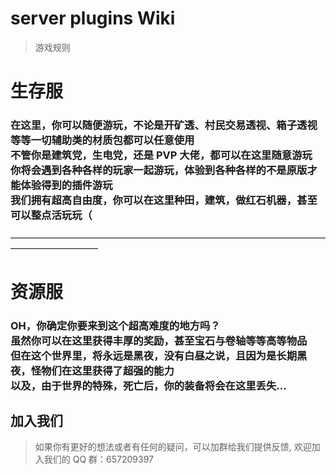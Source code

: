 # server plugins Wiki

> 游戏规则

# 生存服

### 在这里，你可以随便游玩，不论是开矿透、村民交易透视、箱子透视等等一切辅助类的材质包都可以任意使用<br/>不管你是建筑党，生电党，还是 PVP 大佬，都可以在这里随意游玩<br/>你将会遇到各种各样的玩家一起游玩，体验到各种各样的不是原版才能体验得到的插件游玩<br/>我们拥有超高自由度，你可以在这里种田，建筑，做红石机器，甚至可以整点活玩玩（

——————————————————————————————————————————————

# 资源服

### OH，你确定你要来到这个超高难度的地方吗？<br/>虽然你可以在这里获得丰厚的奖励，甚至宝石与卷轴等等高等物品<br/>但在这个世界里，将永远是黑夜，没有白昼之说，且因为是长期黑夜，怪物们在这里获得了超强的能力<br/>以及，由于世界的特殊，死亡后，你的装备将会在这里丢失…

## 加入我们

> 如果你有更好的想法或者有任何的疑问，可以加群给我们提供反馈, 欢迎加入我们的 QQ 群：657209397
